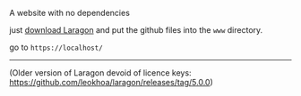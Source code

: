 A website with no dependencies

just [download Laragon](https://laragon.org/download/) and put the github files into the `www` directory.

go to `https://localhost/`

---

(Older version of Laragon devoid of licence keys: https://github.com/leokhoa/laragon/releases/tag/5.0.0)